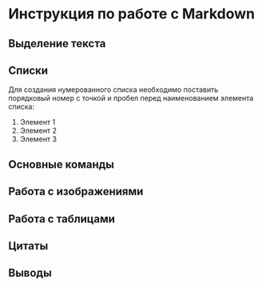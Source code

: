 # Инструкция по работе с Markdown
## Выделение текста 
## Списки

Для создания нумерованного списка необходимо поставить порядковый номер с точкой и пробел перед наименованием элемента списка:
1. Элемент 1
2. Элемент 2
3. Элемент 3

## Основные команды
## Работа с изображениями
## Работа с таблицами
## Цитаты
## Выводы